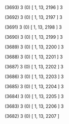(3693) 3 (0) [ 1, 13, 2196 ] 3 


(3692) 3 (0) [ 1, 13, 2197 ] 3 


(3691) 3 (0) [ 1, 13, 2198 ] 3 


(3690) 3 (0) [ 1, 13, 2199 ] 3 


(3689) 3 (0) [ 1, 13, 2200 ] 3 


(3688) 3 (0) [ 1, 13, 2201 ] 3 


(3687) 3 (0) [ 1, 13, 2202 ] 3 


(3686) 3 (0) [ 1, 13, 2203 ] 3 


(3685) 3 (0) [ 1, 13, 2204 ] 3 


(3684) 3 (0) [ 1, 13, 2205 ] 3 


(3683) 3 (0) [ 1, 13, 2206 ] 3 


(3682) 3 (0) [ 1, 13, 2207 ]  

